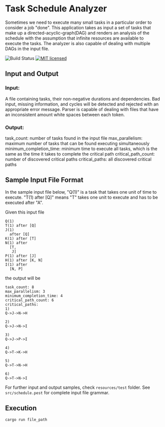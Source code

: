 # Task Schedule Analyzer

Sometimes we need to execute many small tasks in a particular order to consider a job "done". 
This application takes as input a set of tasks that make up a directed-acyclic-graph(DAG) and renders an 
analysis of the schedule with the assumption that infinite resources are available to execute the tasks. 
The analyzer is also capable of dealing with multiple DAGs in the input file.

![Build Status](https://github.com/onurzdg/analyze-task-schedule/actions/workflows/rust.yml/badge.svg)
[![MIT licensed](https://img.shields.io/badge/license-MIT-blue.svg)](./LICENSE)

## Input and Output

### Input: 
A file containing tasks, their non-negative durations and dependencies. 
Bad input, missing information, and cycles will be detected and rejected with an appropriate error message.
Parser is capable of dealing with files that have an inconsistent amount white spaces between each token.

### Output:
task_count: number of tasks found in the input file
max_parallelism: maximum number of tasks that can be found executing simultaneously
minimum_completion_time: minimum time to execute all tasks, which is the same as the time it takes to complete the
critical path
critical_path_count: number of discovered critical paths
critical_paths: all discovered critical paths

## Sample Input File Format

In the sample input file below, "Q(1)" is a task that takes one unit of time to execute.
"T(1) after [Q]" means "T" takes one unit to execute and has to be executed after "A".

Given this input file
```
Q(1)
T(1) after [Q]
J(1)
  after [Q]
K(1) after [T]
N(1) after
  [T,
   J]
P(1) after [J]
H(1) after [K, N]
I(1) after
  [N, P]
```

the output will be

```
task_count: 8
max_parallelism: 3
minimum_completion_time: 4
critical_path_count: 6
critical_paths:
1)
Q->J->N->H

2)
Q->J->N->I

3)
Q->J->P->I

4)
Q->T->K->H

5)
Q->T->N->H

6)
Q->T->N->I
```

For further input and output samples, check `resources/test` folder.
See `src/schedule.pest` for complete input file grammar.

## Execution

```bash
cargo run file_path
```
